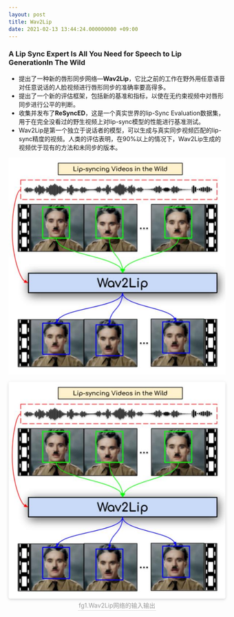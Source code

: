 ```yaml
---
layout: post
title: Wav2Lip
date: 2021-02-13 13:44:24.000000000 +09:00
---
```


### **A Lip Sync Expert Is All You Need for Speech to Lip GenerationIn The Wild**

- 提出了一种新的唇形同步网络—**Wav2Lip**，它比之前的工作在野外用任意语音对任意说话的人脸视频进行唇形同步的准确率要高得多。
- 提出了一个新的评估框架，包括新的基准和指标，以使在无约束视频中对唇形同步进行公平的判断。
- 收集并发布了**ReSyncED**，这是一个真实世界的lip-Sync Evaluation数据集，用于在完全没看过的野生视频上对lip-sync模型的性能进行基准测试。
- Wav2Lip是第一个独立于说话者的模型，可以生成与真实同步视频匹配的lip-sync精度的视频。人类的评估表明，在90%以上的情况下，Wav2Lip生成的视频优于现有的方法和未同步的版本。

![wav2lip网络的输入输出](/assets/images/wav2lip输入输出.jpg "wav2lip输入输出")

<center>
    <img style="border-radius: 0.3125em;
    box-shadow: 0 2px 4px 0 rgba(34,36,38,.12),0 2px 10px 0 rgba(34,36,38,.08);" 
    src="/assets/images/wav2lip输入输出.jpg">
    <br>
    <div style="color:orange; border-bottom: 1px solid #d9d9d9;
    display: inline-block;
    color: #999;
    padding: 2px;">fg1.Wav2Lip网络的输入输出</div>
</center>